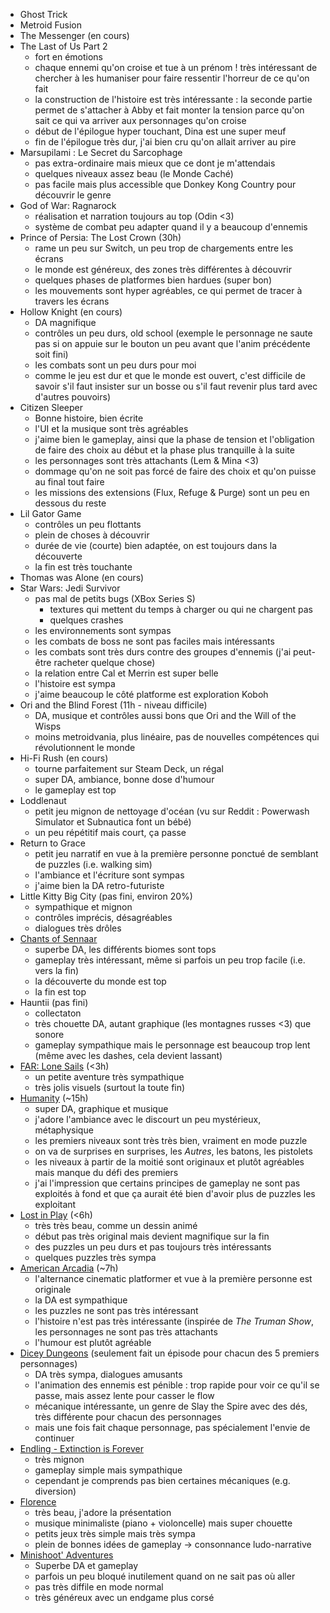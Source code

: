 - Ghost Trick
- Metroid Fusion
- The Messenger (en cours)
- The Last of Us Part 2
  - fort en émotions
  - chaque ennemi qu'on croise et tue à un prénom ! très intéressant de chercher à les humaniser pour faire ressentir l'horreur de ce qu'on fait
  - la construction de l'histoire est très intéressante : la seconde partie permet de s'attacher à Abby et fait monter la tension parce qu'on sait ce qui va arriver aux personnages qu'on croise
  - début de l'épilogue hyper touchant, Dina est une super meuf
  - fin de l'épilogue très dur, j'ai bien cru qu'on allait arriver au pire
- Marsupilami : Le Secret du Sarcophage
  - pas extra-ordinaire mais mieux que ce dont je m'attendais
  - quelques niveaux assez beau (le Monde Caché)
  - pas facile mais plus accessible que Donkey Kong Country pour découvrir le genre
- God of War: Ragnarock
  - réalisation et narration toujours au top (Odin <3)
  - système de combat peu adapter quand il y a beaucoup d'ennemis
- Prince of Persia: The Lost Crown (30h)
  - rame un peu sur Switch, un peu trop de chargements entre les écrans
  - le monde est généreux, des zones très différentes à découvrir
  - quelques phases de platformes bien hardues (super bon)
  - les mouvements sont hyper agréables, ce qui permet de tracer à travers les écrans
- Hollow Knight (en cours)
  - DA magnifique
  - contrôles un peu durs, old school (exemple le personnage ne saute pas si on appuie sur le bouton un peu avant que l'anim précédente soit fini)
  - les combats sont un peu durs pour moi
  - comme le jeu est dur et que le monde est ouvert, c'est difficile de savoir s'il faut insister sur un bosse ou s'il faut revenir plus tard avec d'autres pouvoirs)
- Citizen Sleeper
  - Bonne histoire, bien écrite
  - l'UI et la musique sont très agréables
  - j'aime bien le gameplay, ainsi que la phase de tension et l'obligation de faire des choix au début et la phase plus tranquille à la suite
  - les personnages sont très attachants (Lem & Mina <3)
  - dommage qu'on ne soit pas forcé de faire des choix et qu'on puisse au final tout faire
  - les missions des extensions (Flux, Refuge & Purge) sont un peu en dessous du reste
- Lil Gator Game
  - contrôles un peu flottants
  - plein de choses à découvrir
  - durée de vie (courte) bien adaptée, on est toujours dans la découverte
  - la fin est très touchante
- Thomas was Alone (en cours)
- Star Wars: Jedi Survivor
  - pas mal de petits bugs (XBox Series S)
    - textures qui mettent du temps à charger ou qui ne chargent pas
    - quelques crashes
  - les environnements sont sympas
  - les combats de boss ne sont pas faciles mais intéressants
  - les combats sont très durs contre des groupes d'ennemis (j'ai peut-être racheter quelque chose)
  - la relation entre Cal et Merrin est super belle
  - l'histoire est sympa
  - j'aime beaucoup le côté platforme est exploration Koboh
- Ori and the Blind Forest (11h - niveau difficile)
  - DA, musique et contrôles aussi bons que Ori and the Will of the Wisps
  - moins metroidvania, plus linéaire, pas de nouvelles compétences qui révolutionnent le monde
- Hi-Fi Rush (en cours)
  - tourne parfaitement sur Steam Deck, un régal
  - super DA, ambiance, bonne dose d'humour
  - le gameplay est top
- Loddlenaut
  - petit jeu mignon de nettoyage d'océan (vu sur Reddit : Powerwash Simulator et Subnautica font un bébé)
  - un peu répétitif mais court, ça passe
- Return to Grace
  - petit jeu narratif en vue à la première personne ponctué de semblant de puzzles (i.e. walking sim)
  - l'ambiance et l'écriture sont sympas
  - j'aime bien la DA retro-futuriste
- Little Kitty Big City (pas fini, environ 20%)
  - sympathique et mignon
  - contrôles imprécis, désagréables
  - dialogues très drôles
- [Chants of Sennaar](https://store.steampowered.com/app/1931770/Chants_of_Sennaar/)
  - superbe DA, les différents biomes sont tops
  - gameplay très intéressant, même si parfois un peu trop facile (i.e. vers la fin)
  - la découverte du monde est top
  - la fin est top
- Hauntii (pas fini)
  - collectaton
  - très chouette DA, autant graphique (les montagnes russes <3) que sonore
  - gameplay sympathique mais le personnage est beaucoup trop lent (même avec les dashes, cela devient lassant)
- [FAR: Lone Sails](https://store.steampowered.com/app/609320/FAR_Lone_Sails) (<3h)
  - un petite aventure très sympathique
  - très jolis visuels (surtout la toute fin)
- [Humanity](https://store.steampowered.com/app/1581480/HUMANITY/) (~15h)
  - super DA, graphique et musique
  - j'adore l'ambiance avec le discourt un peu mystérieux, métaphysique
  - les premiers niveaux sont très très bien, vraiment en mode puzzle
  - on va de surprises en surprises, les *Autres*, les batons, les pistolets
  - les niveaux à partir de la moitié sont originaux et plutôt agréables mais manque du défi des premiers
  - j'ai l'impression que certains principes de gameplay ne sont pas exploités à fond et que ça aurait été bien d'avoir plus de puzzles les exploitant
- [Lost in Play](https://store.steampowered.com/app/1328840/Lost_in_Play/) (<6h)
  - très très beau, comme un dessin animé
  - début pas très original mais devient magnifique sur la fin
  - des puzzles un peu durs et pas toujours très intéressants
  - quelques puzzles très sympa
- [American Arcadia](https://store.steampowered.com/app/1249040/American_Arcadia/) (~7h)
  - l'alternance cinematic platformer et vue à la première personne est originale
  - la DA est sympathique
  - les puzzles ne sont pas très intéressant
  - l'histoire n'est pas très intéressante (inspirée de *The Truman Show*, les personnages ne sont pas très attachants
  - l'humour est plutôt agréable
- [Dicey Dungeons](https://store.steampowered.com/app/861540/Dicey_Dungeons/) (seulement fait un épisode pour chacun des 5 premiers personnages)
  - DA très sympa, dialogues amusants
  - l'animation des ennemis est pénible : trop rapide pour voir ce qu'il se passe, mais assez lente pour casser le flow
  - mécanique intéressante, un genre de Slay the Spire avec des dés, très différente pour chacun des personnages
  - mais une fois fait chaque personnage, pas spécialement l'envie de continuer
- [Endling - Extinction is Forever](https://store.steampowered.com/app/898890/Endling__Extinction_is_Forever/)
  - très mignon
  - gameplay simple mais sympathique
  - cependant je comprends pas bien certaines mécaniques (e.g. diversion)
- [Florence](https://store.steampowered.com/app/1102130/)
  - très beau, j'adore la présentation
  - musique minimaliste (piano + violoncelle) mais super chouette
  - petits jeux très simple mais très sympa
  - plein de bonnes idées de gameplay → consonnance ludo-narrative
- [Minishoot' Adventures](https://store.steampowered.com/app/1634860/Minishoot_Adventures/)
  - Superbe DA et gameplay
  - parfois un peu bloqué inutilement quand on ne sait pas où aller
  - pas très diffile en mode normal
  - très généreux avec un endgame plus corsé
